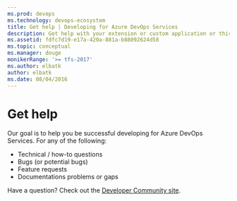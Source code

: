 ```yaml
---
ms.prod: devops
ms.technology: devops-ecosystem
title: Get help | Developing for Azure DevOps Services
description: Get help with your extension or custom application or third party service for Azure DevOps Services.
ms.assetid: fdfc7d19-e17a-420a-881a-b88092624d58
ms.topic: conceptual
ms.manager: douge
monikerRange: '>= tfs-2017'
ms.author: elbatk
author: elbatk
ms.date: 08/04/2016
---
```


# Get help

Our goal is to help you be successful developing for Azure DevOps Services. For any of the following:

* Technical / how-to questions
* Bugs (or potential bugs)
* Feature requests
* Documentations problems or gaps

Have a question? Check out the [Developer Community site](https://aka.ms/vsts-integration-help).

